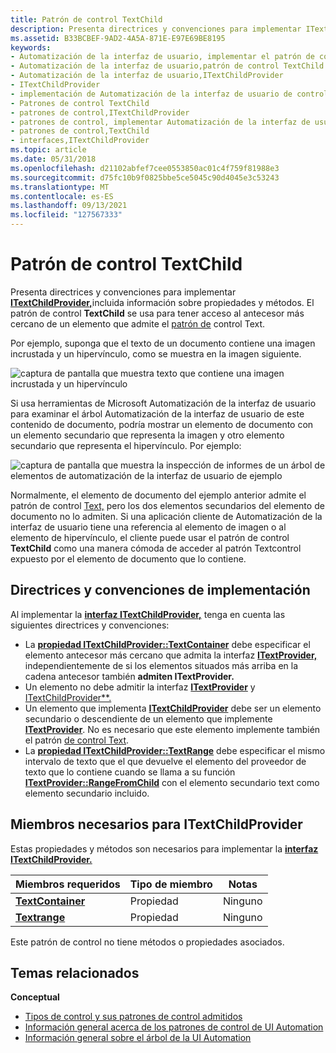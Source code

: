 ```yaml
---
title: Patrón de control TextChild
description: Presenta directrices y convenciones para implementar ITextChildProvider, incluida información sobre propiedades y métodos. El patrón de control TextChild se usa para tener acceso al antecesor más cercano de un elemento que admite el patrón de control Text.
ms.assetid: B33BCBEF-9AD2-4A5A-871E-E97E69BE8195
keywords:
- Automatización de la interfaz de usuario, implementar el patrón de control TextChild
- Automatización de la interfaz de usuario,patrón de control TextChild
- Automatización de la interfaz de usuario,ITextChildProvider
- ITextChildProvider
- implementación de Automatización de la interfaz de usuario de control TextChild
- Patrones de control TextChild
- patrones de control,ITextChildProvider
- patrones de control, implementar Automatización de la interfaz de usuario TextChild
- patrones de control,TextChild
- interfaces,ITextChildProvider
ms.topic: article
ms.date: 05/31/2018
ms.openlocfilehash: d21102abfef7cee0553850ac01c4f759f81988e3
ms.sourcegitcommit: d75fc10b9f0825bbe5ce5045c90d4045e3c53243
ms.translationtype: MT
ms.contentlocale: es-ES
ms.lasthandoff: 09/13/2021
ms.locfileid: "127567333"
---
```

# <a name="textchild-control-pattern"></a>Patrón de control TextChild

Presenta directrices y convenciones para implementar [**ITextChildProvider,**](/windows/desktop/api/uiautomationcore/nn-uiautomationcore-itextchildprovider)incluida información sobre propiedades y métodos. El patrón de control **TextChild** se usa para tener acceso al antecesor más cercano de un elemento que admite el [patrón de](uiauto-implementingtextandtextrange.md) control Text.

Por ejemplo, suponga que el texto de un documento contiene una imagen incrustada y un hipervínculo, como se muestra en la imagen siguiente.

![captura de pantalla que muestra texto que contiene una imagen incrustada y un hipervínculo](images/textchild-pattern.png)

Si usa herramientas de Microsoft Automatización de la interfaz de usuario para examinar el árbol Automatización de la interfaz de usuario de este contenido de documento, podría mostrar un elemento de documento con un elemento secundario que representa la imagen y otro elemento secundario que representa el hipervínculo. Por ejemplo:

![captura de pantalla que muestra la inspección de informes de un árbol de elementos de automatización de la interfaz de usuario de ejemplo](images/textchild-pattern-tree.png)

Normalmente, el elemento de documento del ejemplo anterior admite el patrón de control [Text,](uiauto-implementingtextandtextrange.md) pero los dos elementos secundarios del elemento de documento no lo admiten. Si una aplicación cliente de Automatización de la interfaz de usuario tiene una referencia al elemento de imagen o al elemento de hipervínculo, el cliente puede usar el patrón de control **TextChild** como una manera cómoda de acceder al patrón Textcontrol expuesto por el elemento de documento que lo contiene.

## <a name="implementation-guidelines-and-conventions"></a>Directrices y convenciones de implementación

Al implementar la [**interfaz ITextChildProvider,**](/windows/desktop/api/uiautomationcore/nn-uiautomationcore-itextchildprovider) tenga en cuenta las siguientes directrices y convenciones:

-   La [**propiedad ITextChildProvider::TextContainer**](/windows/win32/api/uiautomationcore/nf-uiautomationcore-itextchildprovider-get_textcontainer) debe especificar el elemento antecesor más cercano que admita la interfaz [**ITextProvider,**](/windows/desktop/api/UIAutomationCore/nn-uiautomationcore-itextprovider) independientemente de si los elementos situados más arriba en la cadena antecesor también **admiten ITextProvider.**
-   Un elemento no debe admitir la interfaz [**ITextProvider**](/windows/desktop/api/UIAutomationCore/nn-uiautomationcore-itextprovider) y [ITextChildProvider**.](/windows/desktop/api/uiautomationcore/nn-uiautomationcore-itextchildprovider)
- Un elemento que implementa [**ITextChildProvider**](/windows/desktop/api/uiautomationcore/nn-uiautomationcore-itextchildprovider) debe ser un elemento secundario o descendiente de un elemento que implemente [**ITextProvider**](/windows/desktop/api/uiautomationcore/nn-uiautomationcore-itextprovider). No es necesario que este elemento implemente también el patrón [de control Text](/windows/desktop/WinAuto/uiauto-implementingtextandtextrange).
-   La [**propiedad ITextChildProvider::TextRange**](/windows/win32/api/uiautomationcore/nf-uiautomationcore-itextchildprovider-get_textrange) debe especificar el mismo intervalo de texto que el que devuelve el elemento del proveedor de texto que lo contiene cuando se llama a su función [**ITextProvider::RangeFromChild**](/windows/desktop/api/UIAutomationCore/nf-uiautomationcore-itextprovider-rangefromchild) con el elemento secundario text como elemento secundario incluido.

## <a name="required-members-for-itextchildprovider"></a>Miembros necesarios para **ITextChildProvider**

Estas propiedades y métodos son necesarios para implementar la [**interfaz ITextChildProvider.**](/windows/desktop/api/uiautomationcore/nn-uiautomationcore-itextchildprovider)



| Miembros requeridos                                                     | Tipo de miembro | Notas |
|----------------------------------------------------------------------|-------------|-------|
| [**TextContainer**](/windows/desktop/api/uiautomationcore/nf-uiautomationcore-itextchildprovider-get_textcontainer) | Propiedad    | Ninguno  |
| [**Textrange**](/windows/desktop/api/uiautomationcore/nf-uiautomationcore-itextchildprovider-get_textrange)         | Propiedad    | Ninguno  |



 

Este patrón de control no tiene métodos o propiedades asociados.

## <a name="related-topics"></a>Temas relacionados

**Conceptual**

- [Tipos de control y sus patrones de control admitidos](uiauto-controlpatternmapping.md)
- [Información general acerca de los patrones de control de UI Automation](uiauto-controlpatternsoverview.md)
- [Información general sobre el árbol de la UI Automation](uiauto-treeoverview.md)